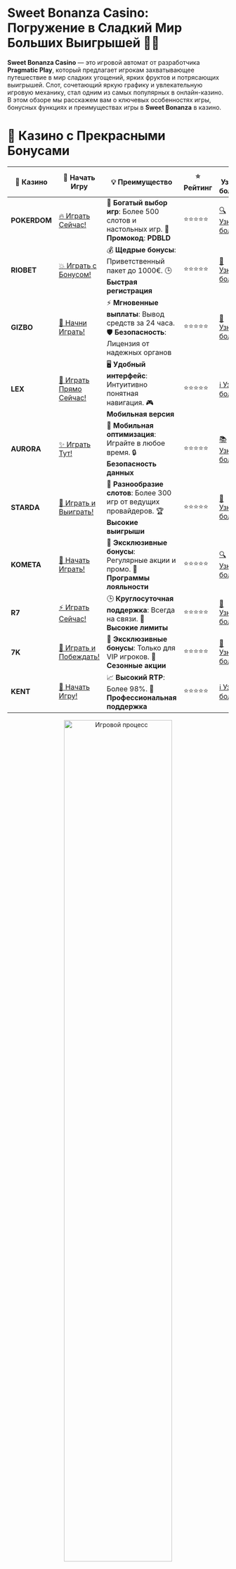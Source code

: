 # **Sweet Bonanza Casino: Погружение в Сладкий Мир Больших Выигрышей 🎰🍬**

**Sweet Bonanza Casino** — это игровой автомат от разработчика **Pragmatic Play**, который предлагает игрокам захватывающее путешествие в мир сладких угощений, ярких фруктов и потрясающих выигрышей. Слот, сочетающий яркую графику и увлекательную игровую механику, стал одним из самых популярных в онлайн-казино. В этом обзоре мы расскажем вам о ключевых особенностях игры, бонусных функциях и преимуществах игры в **Sweet Bonanza** в казино.

# 🌟 Казино с Прекрасными Бонусами

| 🎲 **Казино** | 🔗 **Начать Игру** | 💡 **Преимущество** | ⭐ **Рейтинг** | 🔗 **Узнать больше** | 🆕 **Новая информация** |
|--------------|---------------------|---------------------|----------------|----------------------|-------------------------|
| **POKERDOM**  | [🔥 Играть Сейчас!](https://brandplay.link/4k77v2yx) | 🎉 **Богатый выбор игр**: Более 500 слотов и настольных игр. 🎁 **Промокод**: **PDBLD** | ⭐⭐⭐⭐⭐ | [🔍 Узнать больше](https://brandplay.link/4k77v2yx) | 🏆 **Победители турниров** получают эксклюзивные подарки! |
| **RIOBET**    | [💥 Играть с Бонусом!](https://brandplay.link/7xBLTPyj) | 💰 **Щедрые бонусы**: Приветственный пакет до 1000€. 🕒 **Быстрая регистрация** | ⭐⭐⭐⭐⭐ | [📖 Узнать больше](https://brandplay.link/7xBLTPyj) | 💬 **Поддержка 24/7** для комфортной игры в любое время! |
| **GIZBO**     | [🚀 Начни Играть!](https://brandplay.link/bprXw4YV) | ⚡ **Мгновенные выплаты**: Вывод средств за 24 часа. 🛡️ **Безопасность**: Лицензия от надежных органов | ⭐⭐⭐⭐⭐ | [📝 Узнать больше](https://brandplay.link/bprXw4YV) | 🔒 **SSL-шифрование** для максимальной безопасности данных игроков. |
| **LEX**       | [💎 Играть Прямо Сейчас!](https://brandplay.link/zW4hdDFV) | 🖥️ **Удобный интерфейс**: Интуитивно понятная навигация. 🎮 **Мобильная версия** | ⭐⭐⭐⭐⭐ | [ℹ️ Узнать больше](https://brandplay.link/zW4hdDFV) | 📱 **Поддержка всех мобильных устройств** для удобства игры в любом месте. |
| **AURORA**    | [✨ Играть Тут!](https://10trafic-stat2.com/click/668546556bcc6313411604bd/6766/13032/subaccount) | 📱 **Мобильная оптимизация**: Играйте в любое время. 🔒 **Безопасность данных** | ⭐⭐⭐⭐⭐ | [📚 Узнать больше](https://10trafic-stat2.com/click/668546556bcc6313411604bd/6766/13032/subaccount) | 🌍 **Международная лицензия** на деятельность в разных странах. |
| **STARDА**    | [🎉 Играть и Выиграть!](https://brandplay.link/fB7xwRFL) | 🎰 **Разнообразие слотов**: Более 300 игр от ведущих провайдеров. 🏆 **Высокие выигрыши** | ⭐⭐⭐⭐⭐ | [🔎 Узнать больше](https://brandplay.link/fB7xwRFL) | 🎉 **Ежемесячные турниры** с крупными призами! |
| **KOMETA**    | [🎁 Начать Играть!](https://brandplay.link/8ZymQJV8) | 🎁 **Эксклюзивные бонусы**: Регулярные акции и промо. 🔄 **Программы лояльности** | ⭐⭐⭐⭐⭐ | [🔍 Узнать больше](https://brandplay.link/8ZymQJV8) | 🌟 **Персонализированные предложения** для долгосрочных игроков. |
| **R7**        | [⚡ Играть Сейчас!](https://brandplay.link/bMd3Yjsw) | 🕒 **Круглосуточная поддержка**: Всегда на связи. 💸 **Высокие лимиты** | ⭐⭐⭐⭐⭐ | [📖 Узнать больше](https://brandplay.link/bMd3Yjsw) | 🎯 **Рейтинг игроков** для лучших участников. |
| **7K**        | [🎯 Играть и Побеждать!](https://brandplay.link/BvQyFShp) | 🌟 **Эксклюзивные бонусы**: Только для VIP игроков. 🎉 **Сезонные акции** | ⭐⭐⭐⭐⭐ | [📝 Узнать больше](https://brandplay.link/BvQyFShp) | 🥇 **Особые привилегии** для постоянных игроков. |
| **KENT**      | [🔑 Начать Игру!](https://brandplay.link/Fv2WP3js) | 📈 **Высокий RTP**: Более 98%. 💼 **Профессиональная поддержка** | ⭐⭐⭐⭐⭐ | [ℹ️ Узнать больше](https://brandplay.link/Fv2WP3js) | 💬 **Поддержка на нескольких языках** для удобства игроков. |

<div align="center"> <img src="https://i.pinimg.com/originals/1d/b3/25/1db325483acbe642c6d4e6fdd73a4988.gif" alt="Игровой процесс" width="70%"> </div>
---

# 🚀 Быстрые Выигрыши и Поддержка

| 🎲 **Казино** | 🔗 **Начать Игру** | 💡 **Преимущество** | ⭐ **Рейтинг** | 🔗 **Узнать больше** | 🆕 **Новая информация** |
|--------------|---------------------|---------------------|----------------|----------------------|-------------------------|
| **GAMA**      | [🎯 Играть Прямо Сейчас!](https://brandplay.link/j6NMKsDz) | 🔍 **Интуитивный интерфейс**: Легкость использования. 🏅 **Престижные турниры** | ⭐⭐⭐⭐☆ | [🔎 Узнать больше](https://brandplay.link/j6NMKsDz) | 🏆 **Турниры с большими призами** каждый месяц. |
| **ONION**     | [💥 Играть и Выигрывать!](https://brandplay.link/zBGRVpQ9) | 🤑 **Низкие ставки**: Идеально для начинающих. 🔄 **Быстрые выводы** | ⭐⭐⭐⭐☆ | [🔍 Узнать больше](https://brandplay.link/zBGRVpQ9) | 🎮 **Казино для новичков** с простыми правилами. |
| **ЧЕМПИОН**   | [🏅 Играть в Турнире!](https://temon-gter.cfd/go/lRq?p80412p304504pcc44t17455) | 🏅 **Лояльная программа**: Награды за активность. 🎁 **Ежемесячные бонусы** | ⭐⭐⭐⭐☆ | [📖 Узнать больше](https://temon-gter.cfd/go/lRq?p80412p304504pcc44t17455) | 🥇 **Турниры и лояльность** — каждый шаг вознаграждается. |
| **VAVADA**    | [🚀 Играть Без Ожидания!](https://vavadapartner.pro/?promo=ea5c9275-6854-4505-94fc-95ab18221945-linkb2) | 🚀 **Быстрая регистрация**: Начните играть мгновенно. 🔐 **Безопасные транзакции** | ⭐⭐⭐⭐☆ | [📝 Узнать больше](https://vavadapartner.pro/?promo=ea5c9275-6854-4505-94fc-95ab18221945-linkb2) | 🏆 **Программа для новых игроков** с бонусами за регистрацию. |
| **FRIENDS**   | [🎉 Играть и Развлекаться!](https://gofriends.mba/linkb2) | 🤝 **Социальные игры**: Играйте с друзьями. 🌐 **Мультиплатформенность** | ⭐⭐⭐⭐☆ | [ℹ️ Узнать больше](https://gofriends.mba/linkb2) | 🎮 **Играйте с друзьями** и зарабатывайте бонусы за совместные действия. |
| **1WIN**      | [⚡ Играть и Выигрывать!](https://brandplay.link/smXVpBbG) | 🏆 **Спортивные ставки**: Широкий выбор видов спорта. 💵 **Высокие коэффициенты** | ⭐⭐⭐⭐☆ | [📚 Узнать больше](https://brandplay.link/smXVpBbG) | ⚽ **Бонусы на спортивные ставки** для активных игроков. |
| **DRIP**      | [💥 Играть Сразу!](https://drp-ircp01.com/c07e6a3db) | 🌐 **Инновационные игры**: Новейшие игровые технологии. 🛡️ **Высокая безопасность** | ⭐⭐⭐⭐☆ | [🔎 Узнать больше](https://drp-ircp01.com/c07e6a3db) | 🔧 **Инновационные функции** для удобства игры. |
| **JOYCASINO** | [🎰 Играть И Побеждать!](https://rpc30.call2me.pro/?/ru/registration?apkpop=0&partner=p24970p3291217pc98f) | 🎁 **Приятные бонусы**: Ежедневные акции и подарки. 🕹️ **Разнообразие игр** | ⭐⭐⭐⭐☆ | [🔍 Узнать больше](https://rpc30.call2me.pro/?/ru/registration?apkpop=0&partner=p24970p3291217pc98f) | 🎉 **Щедрые фриспины** для новых игроков. |
| **PLAYFORTUNA** | [🔥 Играть С Бонусом!](https://fortunapromo.net/alt/playfortuna/registration?0dc4a9362a71feb7e3f165fb8e766f70) | 🎉 **Регулярные акции**: Бонусы, фриспины и многое другое. 🏅 **Турниры** | ⭐⭐⭐⭐☆ | [📚 Узнать больше](https://fortunapromo.net/alt/playfortuna/registration?0dc4a9362a71feb7e3f165fb8e766f70) | 🎯 **Выгодные предложения** на популярные игры. |
| **SYKAA**     | [💸 Играть Сейчас!](https://s-two-way.com/?source=linkb2&pid=30697) | 💸 **Доступные ставки**: Идеально для новичков. 🎁 **Щедрые бонусы** | ⭐⭐⭐⭐☆ | [🔍 Узнать больше](https://s-two-way.com/?source=linkb2&pid=30697) | 💥 **Акции с большими бонусами** для новичков и опытных игроков. |

<div align="center"> <img src="https://schaeffers-cdn.s3.amazonaws.com/images/default-source/schaeffers-cdn-images/default-images/sectors/bigstock-casino-gambling-concept-with-f-369012793.jpg?sfvrsn=493ad806_4" alt="Игровой процесс" width="70%"> </div>
---

# 💸 Казино с Привлекательными Программами Лояльности

| 🎲 **Казино** | 🔗 **Начать Игру** | 💡 **Преимущество** | ⭐ **Рейтинг** | 🔗 **Узнать больше** | 🆕 **Новая информация** |
|--------------|---------------------|---------------------|----------------|----------------------|-------------------------|
| **KOMETA**    | [🎯 Начни Играть!](https://brandplay.link/8ZymQJV8) | 🎁 **Эксклюзивные бонусы**: Регулярные акции и промо. 🔄 **Программы лояльности** | ⭐⭐⭐⭐⭐ | [🔍 Узнать больше](https://brandplay.link/8ZymQJV8) | 🌟 **Персонализированные предложения** для долгосрочных игроков. |
| **1Xslots**   | [🏅 Играть Прямо Сейчас!](https://brandplay.link/hSB1khtr) | 🎉 **Множество акций**: Еженедельные бонусы и турниры. 🛡️ **Безопасность** | ⭐⭐⭐⭐⭐ | [📚 Узнать больше](https://brandplay.link/hSB1khtr) | 🏅 **Награды за активность**: участники программы лояльности получают специальные привилегии. |
| **R7**        | [🚀 Играть Сейчас!](https://brandplay.link/bMd3Yjsw) | 🕒 **Круглосуточная поддержка**: Всегда на связи. 💸 **Высокие лимиты** | ⭐⭐⭐⭐⭐ | [📖 Узнать больше](https://brandplay.link/bMd3Yjsw) | 💬 **VIP-поддержка** для постоянных игроков с приоритетом. |

<div align="center"> <img src="https://i.pinimg.com/originals/1d/b3/25/1db325483acbe642c6d4e6fdd73a4988.gif" alt="Игровой процесс" width="70%"> </div>
---

## Что Такое Sweet Bonanza Casino? 🎮

**Sweet Bonanza** — это слот, который предлагает уникальную систему **Tumble**, где выигрыши складываются по принципу «падающих символов». Слот имеет 6 барабанов и 5 рядов, а выплаты происходят по принципу **cluster pays**, то есть для получения выигрыша нужно собрать несколько одинаковых символов в любой части экрана. Это делает игру очень динамичной и с большим потенциалом для крупных выигрышей.

### Почему стоит играть в Sweet Bonanza Casino?
- **Безопасность**: Все слоты в лицензированных казино обеспечивают честные выплаты и защищенные транзакции.
- **Уникальная механика**: Слот использует систему **Tumble**, где символы падают на место исчезнувших, давая шанс на повторные выигрыши.
- **Приятная графика и музыка**: Яркая анимация и звуковое оформление создают атмосферу веселья и праздника, подходящую для любителей азарта.

## Особенности Sweet Bonanza Casino 🎰

### 1. **Система Tumble** 💥  
После каждого выигрыша символы, которые составили выигрышную комбинацию, исчезают, и на их место падают новые. Это создает возможность для множества выигрышных комбинаций на одном спине.

### 2. **Каскадные Выигрыши** 🔄  
Система **Tumble** (каскадные выигрыши) позволяет вам выигрывать несколько раз подряд, если после исчезновения старых символов на барабанах появляются новые, образующие выигрыш.

### 3. **Множители в Бонусных Спинах** 💎  
Одной из отличительных черт **Sweet Bonanza** является наличие множителей в бонусных раундах. Множители могут увеличивать ваш выигрыш до 100x, и это добавляет дополнительную динамику к игре.

### 4. **Бонусные Спины** 🎁  
Активировать бонусный раунд можно, если выпадет три или более символов **Scatter**. В бонусных спинах на барабанах могут появляться множители, что позволяет значительно увеличить общий выигрыш.

## Как Играть в Sweet Bonanza Casino? 🎮

### 1. **Выбор Казино** 🏆  
Для начала выберите онлайн-казино, которое предлагает слот **Sweet Bonanza**. Этот слот доступен во многих популярных казино, и многие из них предоставляют бонусы на первые депозиты.

### 2. **Настройка Ставки** 💰  
Установите размер ставки, выбрав подходящий уровень и количество монет. В **Sweet Bonanza** ставка может варьироваться от 0.20 до 100 монет на один спин, что дает разнообразие в выборе для игроков с разными бюджетами.

### 3. **Запуск Игры** 🎰  
После того как ставка установлена, нажмите на кнопку вращения и наблюдайте, как барабаны начинают крутиться. Помните, что выигрыши образуются при наличии 8 и более одинаковых символов в кластере.

### 4. **Активирование Бонусных Функций** 🎁  
Если на экране выпадет три или более **Scatter**, активируется бонусный раунд с бесплатными спинами. В этот момент на барабанах могут появляться множители, которые значительно увеличат ваш выигрыш.

## Преимущества Игры в Sweet Bonanza Casino 🏆

### 1. **Большие Возможности для Выигрышей** 💸  
Система **Tumble** и множители делают этот слот одним из самых прибыльных. Здесь есть шанс на несколько выигрышей подряд, что позволяет значительно увеличить ваш капитал.

### 2. **Высокая Волатильность** ⚡  
**Sweet Bonanza** имеет высокую волатильность, что означает, что выигрыши могут быть редкими, но крупными. Это идеально подходит для игроков, которые любят азарт и готовы к большому риску ради больших выплат.

### 3. **Доступность Бонусных Функций** 🎁  
Бонусные спины и множители — это то, что делает **Sweet Bonanza** уникальным. Они дают шанс значительно увеличить ваш выигрыш и добавляют динамики в игру.

### 4. **Яркая Графика и Звуковое Оформление** 🌈  
Графика в игре яркая и красочная, с элементами сладких угощений, а музыка и звуковые эффекты создают атмосферу веселья и праздника, что делает игровой процесс еще более увлекательным.

## Советы по Игре в Sweet Bonanza Casino 🎯

### 1. **Используйте Бонусы Казино** 🎁  
Многие онлайн-казино предлагают бонусы на первые депозиты, которые можно использовать для игры в **Sweet Bonanza**. Это отличная возможность увеличить свой банкролл и испытать слот без риска.

### 2. **Тестируйте Стратегии в Демо-Режиме** 🎮  
Если вы новичок, лучше начать с демо-версии слота, чтобы понять все особенности механики и бонусных функций, не рискуя деньгами. Это также позволит вам выработать свою стратегию игры.

### 3. **Следите за Волатильностью** 📊  
Из-за высокой волатильности **Sweet Bonanza** выигрыши могут быть редкими, но очень большими. Поэтому важно помнить об этом и ставить таким образом, чтобы у вас было достаточно средств на несколько спинов.

### 4. **Играть Ответственно** 🛡️  
Как и в любой азартной игре, важно устанавливать лимиты и играть ответственно. Используйте бюджетные ограничения, чтобы избежать потерь и получать удовольствие от игры.

## Заключение 🏁

**Sweet Bonanza Casino** — это отличный слот для тех, кто любит яркие и динамичные игры с высоким потенциалом для крупных выигрышей. Система **Tumble**, бонусные спины и множители создают уникальные возможности для побед, а красочная графика и веселье, которое она приносит, делают игру увлекательной. Пробуйте **Sweet Bonanza** в демо-режиме или играйте на реальные деньги в одном из лучших онлайн-казино — этот слот точно не оставит вас равнодушными!

---
*Азартные игры могут вызвать зависимость. Играйте ответственно и выбирайте только лицензированные казино для безопасной игры.*  
